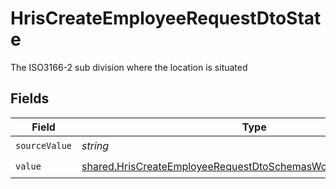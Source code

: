 # HrisCreateEmployeeRequestDtoState

The ISO3166-2 sub division where the location is situated


## Fields

| Field                                                                                                                                                       | Type                                                                                                                                                        | Required                                                                                                                                                    | Description                                                                                                                                                 |
| ----------------------------------------------------------------------------------------------------------------------------------------------------------- | ----------------------------------------------------------------------------------------------------------------------------------------------------------- | ----------------------------------------------------------------------------------------------------------------------------------------------------------- | ----------------------------------------------------------------------------------------------------------------------------------------------------------- |
| `sourceValue`                                                                                                                                               | *string*                                                                                                                                                    | :heavy_check_mark:                                                                                                                                          | N/A                                                                                                                                                         |
| `value`                                                                                                                                                     | [shared.HrisCreateEmployeeRequestDtoSchemasWorkLocationStateValue](../../../sdk/models/shared/hriscreateemployeerequestdtoschemasworklocationstatevalue.md) | :heavy_check_mark:                                                                                                                                          | N/A                                                                                                                                                         |